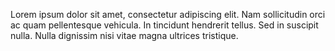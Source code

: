 Lorem ipsum dolor sit amet, consectetur adipiscing elit. Nam sollicitudin orci ac quam pellentesque vehicula. In tincidunt hendrerit tellus. Sed in suscipit nulla. Nulla dignissim nisi vitae magna ultrices tristique.

